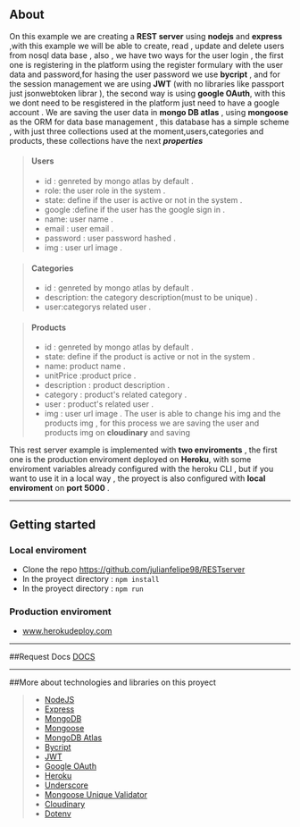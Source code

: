 ## About 
On this example we are creating a **REST server** using **nodejs** and **express** ,with this example we will be able to create, read , update and delete users from nosql data base , also , we have two ways for the user login , the first one is registering in the platform using the register formulary with the user data and password,for hasing the user password we use **bycript** , and for the session management we are using **JWT** (with no libraries like passport just jsonwebtoken librar ), the second way is using **google OAuth**, with this we dont need to be resgistered in the platform just need to have a google account .
We are saving the user data in **mongo DB atlas** , using **mongoose** as the ORM for data base management , this database has a simple scheme , with just three collections used at the moment,users,categories and products, these collections have the next ***properties*** 

> #### Users
> - id : genreted by mongo atlas by default .
> - role: the user role in the system .
>- state: define if the user is active or not in the system .
> - google :define if the user has the google sign in .
> - name: user name .
> - email : user email .
> - password : user password hashed .
> - img : user url image .

> #### Categories
> - id : genreted by mongo atlas by default .
> - description: the category description(must to be unique) .
> - user:categorys related user  .

> #### Products
> - id : genreted by mongo atlas by default .
>- state: define if the product is active or not in the system .
> - name: product name .
> - unitPrice :product price .
> - description : product description .
> - category : product's related category  .
> - user : product's related user  .
> - img : user url image .
The user is able to change his img and the products img , for this process we are saving the user and products img on **cloudinary** and saving 

This rest server example is implemented with **two enviroments** , the first one is the production enviroment deployed on **Heroku**, with some enviroment variables already configured with the heroku CLI , but if you want to use it in a local way , the proyect is also configured with **local enviroment** on **port 5000** . 

---

## Getting started 
### Local enviroment
* Clone the repo https://github.com/julianfelipe98/RESTserver
* In the proyect directory : `npm install`
* In the proyect directory : `npm run`
### Production enviroment
* www.herokudeploy.com

---
##Request Docs
[DOCS](https://documenter.getpostman.com/view/14133981/TVzViw4f)

---

##More about technologies and libraries on this proyect
> - [NodeJS](https://nodejs.org)
> - [Express](https://expressjs.com)
> - [MongoDB](https://www.mongodb.com)
> - [Mongoose](https://mongoosejs.com/)
> - [MongoDB Atlas](https://www.mongodb.com/cloud/atlas)
> - [Bycript](https://www.npmjs.com/package/bcrypt)
> - [JWT](https://jwt.io)
> - [Google OAuth](https://developers.google.com/identity/sign-in/web/sign-in)
> - [Heroku](https://heroku.com)
> - [Underscore](https://underscorejs.org/)
> - [Mongoose Unique Validator](https://www.npmjs.com/package/mongoose-unique-validator)
> - [Cloudinary](https://cloudinary.com/)
> - [Dotenv](https://www.npmjs.com/package/dotenv)


